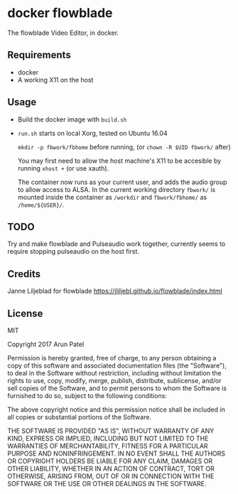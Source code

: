 # docker flowblade

The flowblade Video Editor, in docker.

## Requirements

- docker
- A working X11 on the host

## Usage

- Build the docker image with `build.sh`

- `run.sh` starts on local Xorg, tested on Ubuntu 16.04

  `mkdir -p fbwork/fbhome` before running, (or `chown -R $UID fbwork/` after)

   You may first need to allow the host machine's X11 to be accesible by running `xhost +` (or use xauth).

   The container now runs as your current user, and adds the audio group to allow access to ALSA. In the current working directory `fbwork/` is mounted inside the container as `/workdir` and `fbwork/fbhome/` as `/home/${USER}/`.

## TODO

Try and make flowblade and Pulseaudio work together, currently seems to require stopping pulseaudio on the host first.


## Credits

Janne Liljeblad for flowblade
https://jliljebl.github.io/flowblade/index.html

## License

MIT

Copyright 2017 Arun Patel

Permission is hereby granted, free of charge, to any person obtaining a copy of this software and associated documentation files (the "Software"), to deal in the Software without restriction, including without limitation the rights to use, copy, modify, merge, publish, distribute, sublicense, and/or sell copies of the Software, and to permit persons to whom the Software is furnished to do so, subject to the following conditions:

The above copyright notice and this permission notice shall be included in all copies or substantial portions of the Software.

THE SOFTWARE IS PROVIDED "AS IS", WITHOUT WARRANTY OF ANY KIND, EXPRESS OR IMPLIED, INCLUDING BUT NOT LIMITED TO THE WARRANTIES OF MERCHANTABILITY, FITNESS FOR A PARTICULAR PURPOSE AND NONINFRINGEMENT. IN NO EVENT SHALL THE AUTHORS OR COPYRIGHT HOLDERS BE LIABLE FOR ANY CLAIM, DAMAGES OR OTHER LIABILITY, WHETHER IN AN ACTION OF CONTRACT, TORT OR OTHERWISE, ARISING FROM, OUT OF OR IN CONNECTION WITH THE SOFTWARE OR THE USE OR OTHER DEALINGS IN THE SOFTWARE.
